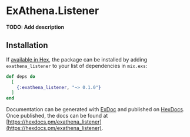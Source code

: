 # ExAthena.Listener

**TODO: Add description**

## Installation

If [available in Hex](https://hex.pm/docs/publish), the package can be installed
by adding `exathena_listener` to your list of dependencies in `mix.exs`:

```elixir
def deps do
  [
    {:exathena_listener, "~> 0.1.0"}
  ]
end
```

Documentation can be generated with [ExDoc](https://github.com/elixir-lang/ex_doc)
and published on [HexDocs](https://hexdocs.pm). Once published, the docs can
be found at [https://hexdocs.pm/exathena_listener](https://hexdocs.pm/exathena_listener).

